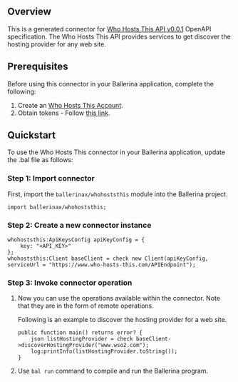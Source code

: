 ## Overview
This is a generated connector for [Who Hosts This API v0.0.1](https://www.who-hosts-this.com/Documentation) OpenAPI specification.
The Who Hosts This API provides services to get discover the hosting provider for any web site.

## Prerequisites
Before using this connector in your Ballerina application, complete the following:
1. Create an [Who Hosts This Account](https://www.who-hosts-this.com/Profile?cmd=RegisterForm). 
2. Obtain tokens - Follow [this link](https://www.who-hosts-this.com/APIKey).

## Quickstart

To use the Who Hosts This connector in your Ballerina application, update the .bal file as follows:

### Step 1: Import connector
First, import the `ballerinax/whohoststhis` module into the Ballerina project.
```ballerina
import ballerinax/whohoststhis;
```

### Step 2: Create a new connector instance

```ballerina
whohoststhis:ApiKeysConfig apiKeyConfig = {
    key: "<API_KEY>"
};
whohoststhis:Client baseClient = check new Client(apiKeyConfig, serviceUrl = "https://www.who-hosts-this.com/APIEndpoint");
```

### Step 3: Invoke connector operation
1. Now you can use the operations available within the connector. Note that they are in the form of remote operations.

    Following is an example to discover the hosting provider for a web site.

    ```ballerina
    public function main() returns error? {
        json listHostingProvider = check baseClient->discoverHostingProvider("www.wso2.com");
        log:printInfo(listHostingProvider.toString());
    }
    ``` 

2. Use `bal run` command to compile and run the Ballerina program.
